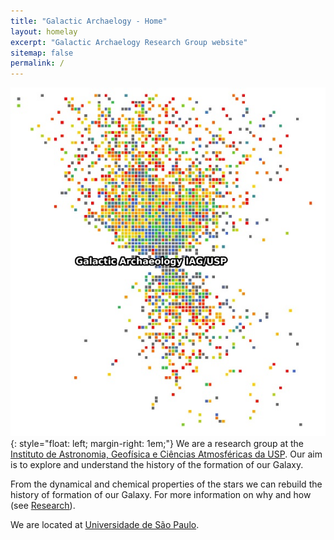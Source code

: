 ```yaml
---
title: "Galactic Archaelogy - Home"
layout: homelay
excerpt: "Galactic Archaelogy Research Group website"
sitemap: false
permalink: /
---
```


![image](/images/Galactic_Archaelogy2.jpeg){: style="float: left; margin-right: 1em;"}
We are a research group at the [Instituto de Astronomia, Geofísica e Ciências Atmosféricas da USP](https://www.iag.usp.br/). Our aim is to explore and understand the history of the formation of our Galaxy.

From the dynamical and chemical properties of the stars we can rebuild the history of formation of our Galaxy. For more information on why and how (see [Research](research)).

We are located at [Universidade de São Paulo](https://www5.usp.br/).
